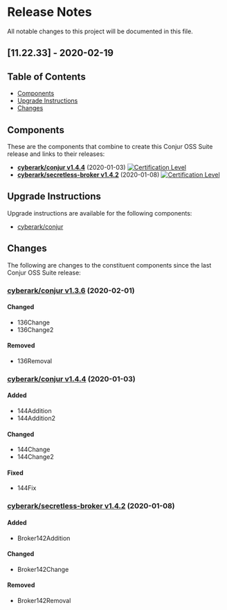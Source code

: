 # Release Notes
All notable changes to this project will be documented in this file.

## [11.22.33] - 2020-02-19

## Table of Contents

- [Components](#components)
- [Upgrade Instructions](#upgrade-instructions)
- [Changes](#changes)

## Components

These are the components that combine to create this Conjur OSS Suite release and links
to their releases:

- **[cyberark/conjur v1.4.4](https://github.com/cyberark/conjur/releases/tag/v1.4.4)** (2020-01-03) [![Certification Level](https://img.shields.io/badge/Certification%20Level-Trusted-Blue)](https://github.com/cyberark/conjur)
- **[cyberark/secretless-broker v1.4.2](https://github.com/cyberark/secretless-broker/releases/tag/v1.4.2)** (2020-01-08) [![Certification Level](https://img.shields.io/badge/Certification%20Level-Certified-Green)](https://github.com/cyberark/secretless-broker)

## Upgrade Instructions

Upgrade instructions are available for the following components:

- [cyberark/conjur](https://conjur_upgrade_url)

## Changes

The following are changes to the constituent components since the last Conjur
OSS Suite release:

### [cyberark/conjur v1.3.6](https://github.com/cyberark/conjur/releases/tag/v1.3.6) (2020-02-01)

#### Changed
- 136Change
- 136Change2

#### Removed
- 136Removal

### [cyberark/conjur v1.4.4](https://github.com/cyberark/conjur/releases/tag/v1.4.4) (2020-01-03)

#### Added
- 144Addition
- 144Addition2

#### Changed
- 144Change
- 144Change2

#### Fixed
- 144Fix

### [cyberark/secretless-broker v1.4.2](https://github.com/cyberark/secretless-broker/releases/tag/v1.4.2) (2020-01-08)

#### Added
- Broker142Addition

#### Changed
- Broker142Change

#### Removed
- Broker142Removal

